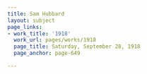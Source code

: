 ```yaml
---
title: Sam Hubbard
layout: subject
page_links:
- work_title: '1918'
  work_url: pages/works/1918
  page_title: Saturday, September 28, 1918
  page_anchor: page-649

---
```

